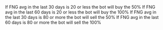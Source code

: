 If FNG avg in the last 30 days is 20 or less the bot will buy the 50%
If FNG avg in the last 60 days is 20 or less the bot will buy the 100%
If FNG avg in the last 30 days is 80 or more the bot will sell the 50%
If FNG avg in the last 60 days is 80 or more the bot will sell the 100%